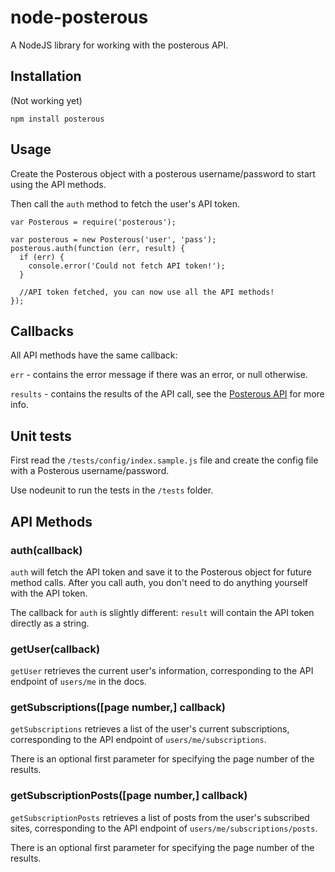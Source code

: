 # node-posterous
A NodeJS library for working with the posterous API.

## Installation
(Not working yet)

`npm install posterous`

## Usage
Create the Posterous object with a posterous username/password to start using the API methods.

Then call the `auth` method to fetch the user's API token.

    var Posterous = require('posterous');

    var posterous = new Posterous('user', 'pass');
    posterous.auth(function (err, result) {
      if (err) {
        console.error('Could not fetch API token!');
      }

      //API token fetched, you can now use all the API methods!
    });

## Callbacks
All API methods have the same callback:

`err` - contains the error message if there was an error, or null otherwise.

`results` - contains the results of the API call, see the [Posterous API](http://posterous.com/api) for more info.

## Unit tests
First read the `/tests/config/index.sample.js` file and create the config file with a Posterous username/password.

Use nodeunit to run the tests in the `/tests` folder.

## API Methods
### auth(callback)
`auth` will fetch the API token and save it to the Posterous object for future method calls. After you call auth, you don't need to do anything yourself with the API token.

The callback for `auth` is slightly different: `result` will contain the API token directly as a string.

### getUser(callback)
`getUser` retrieves the current user's information, corresponding to the API endpoint of `users/me` in the docs.

### getSubscriptions([page number,] callback)
`getSubscriptions` retrieves a list of the user's current subscriptions, corresponding to the API endpoint of `users/me/subscriptions`.

There is an optional first parameter for specifying the page number of the results.

### getSubscriptionPosts([page number,] callback)
`getSubscriptionPosts` retrieves a list of posts from the user's subscribed sites, corresponding to the API endpoint of `users/me/subscriptions/posts`.

There is an optional first parameter for specifying the page number of the results.
